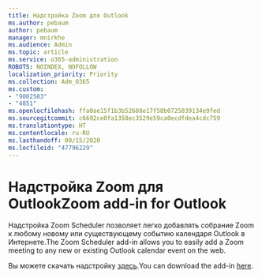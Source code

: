 ```yaml
---
title: Надстройка Zoom для Outlook
ms.author: pebaum
author: pebaum
manager: mnirkhe
ms.audience: Admin
ms.topic: article
ms.service: o365-administration
ROBOTS: NOINDEX, NOFOLLOW
localization_priority: Priority
ms.collection: Adm_O365
ms.custom:
- "9002503"
- "4851"
ms.openlocfilehash: ffa0ae15f1b3b52688e17f58b0725839134e9fed
ms.sourcegitcommit: c6692ce0fa1358ec3529e59ca0ecdfdea4cdc759
ms.translationtype: HT
ms.contentlocale: ru-RU
ms.lasthandoff: 09/15/2020
ms.locfileid: "47796229"
---
```

# <a name="zoom-add-in-for-outlook"></a><span data-ttu-id="a92cd-102">Надстройка Zoom для Outlook</span><span class="sxs-lookup"><span data-stu-id="a92cd-102">Zoom add-in for Outlook</span></span>

<span data-ttu-id="a92cd-103">Надстройка Zoom Scheduler позволяет легко добавлять собрание Zoom к любому новому или существующему событию календаря Outlook в Интернете.</span><span class="sxs-lookup"><span data-stu-id="a92cd-103">The Zoom Scheduler add-in allows you to easily add a Zoom meeting to any new or existing Outlook calendar event on the web.</span></span>

<span data-ttu-id="a92cd-104">Вы можете скачать надстройку [здесь](https://go.microsoft.com/fwlink/?linkid=2126413).</span><span class="sxs-lookup"><span data-stu-id="a92cd-104">You can download the add-in [here](https://go.microsoft.com/fwlink/?linkid=2126413).</span></span>
 